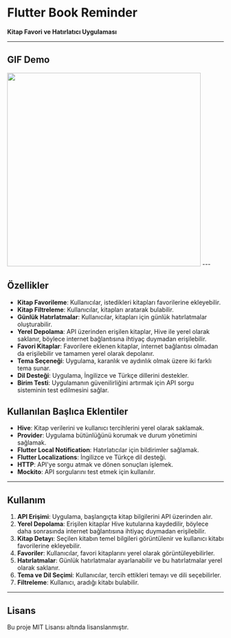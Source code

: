 # Flutter Book Reminder

**Kitap Favori ve Hatırlatıcı Uygulaması**

---

## GIF Demo

<img src="https://github.com/Himera19/flutter_book_reminder/blob/master/app_preview.gif" height="450">
---

## Özellikler

- **Kitap Favorileme**: Kullanıcılar, istedikleri kitapları favorilerine ekleyebilir.
- **Kitap Filtreleme**: Kullanıcılar, kitapları aratarak bulabilir.
- **Günlük Hatırlatmalar**: Kullanıcılar, kitapları için günlük hatırlatmalar oluşturabilir.
- **Yerel Depolama**: API üzerinden erişilen kitaplar, Hive ile yerel olarak saklanır, böylece internet bağlantısına ihtiyaç duymadan erişilebilir.
- **Favori Kitaplar**: Favorilere eklenen kitaplar, internet bağlantısı olmadan da erişilebilir ve tamamen yerel olarak depolanır.
- **Tema Seçeneği**: Uygulama, karanlık ve aydınlık olmak üzere iki farklı tema sunar.
- **Dil Desteği**: Uygulama, İngilizce ve Türkçe dillerini destekler.
- **Birim Testi**: Uygulamanın güvenilirliğini artırmak için API sorgu sisteminin test edilmesini sağlar.

## Kullanılan Başlıca Eklentiler

- **Hive**: Kitap verilerini ve kullanıcı tercihlerini yerel olarak saklamak.
- **Provider**: Uygulama bütünlüğünü korumak ve durum yönetimini sağlamak.
- **Flutter Local Notification**: Hatırlatıcılar için bildirimler sağlamak.
- **Flutter Localizations**: İngilizce ve Türkçe dil desteği.
- **HTTP**: API'ye sorgu atmak ve dönen sonuçları işlemek.
- **Mockito**: API sorgularını test etmek için kullanılır.

---

## Kullanım

1. **API Erişimi**: Uygulama, başlangıçta kitap bilgilerini API üzerinden alır.
2. **Yerel Depolama**: Erişilen kitaplar Hive kutularına kaydedilir, böylece daha sonrasında internet bağlantısına ihtiyaç duymadan erişilebilir.
3. **Kitap Detayı**: Seçilen kitabın temel bilgileri görüntülenir ve kullanıcı kitabı favorilerine ekleyebilir.
4. **Favoriler**: Kullanıcılar, favori kitaplarını yerel olarak görüntüleyebilirler.
5. **Hatırlatmalar**: Günlük hatırlatmalar ayarlanabilir ve bu hatırlatmalar yerel olarak saklanır.
6. **Tema ve Dil Seçimi**: Kullanıcılar, tercih ettikleri temayı ve dili seçebilirler.
7. **Filtreleme**: Kullanıcı, aradığı kitabı bulabilir.

---

## Lisans

Bu proje MIT Lisansı altında lisanslanmıştır.
